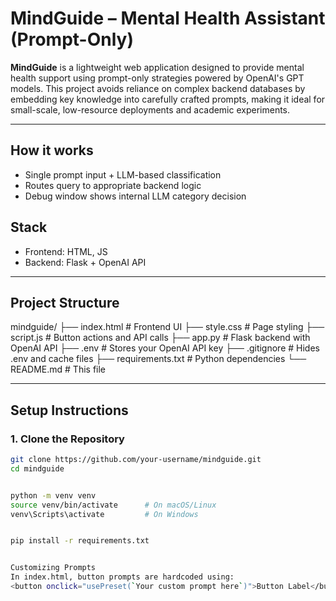 #  MindGuide – Mental Health Assistant (Prompt-Only)

**MindGuide** is a lightweight web application designed to provide mental health support using prompt-only strategies powered by OpenAI's GPT models. This project avoids reliance on complex backend databases by embedding key knowledge into carefully crafted prompts, making it ideal for small-scale, low-resource deployments and academic experiments.

---


## How it works
- Single prompt input + LLM-based classification
- Routes query to appropriate backend logic
- Debug window shows internal LLM category decision

## Stack
- Frontend: HTML, JS
- Backend: Flask + OpenAI API


---

## Project Structure

mindguide/
├── index.html # Frontend UI
├── style.css # Page styling
├── script.js # Button actions and API calls
├── app.py # Flask backend with OpenAI API
├── .env # Stores your OpenAI API key
├── .gitignore # Hides .env and cache files
├── requirements.txt # Python dependencies
└── README.md # This file


---

## Setup Instructions

### 1. Clone the Repository

```bash
git clone https://github.com/your-username/mindguide.git
cd mindguide


python -m venv venv
source venv/bin/activate      # On macOS/Linux
venv\Scripts\activate         # On Windows


pip install -r requirements.txt


Customizing Prompts  
In index.html, button prompts are hardcoded using:
<button onclick="usePreset(`Your custom prompt here`)">Button Label</button>
